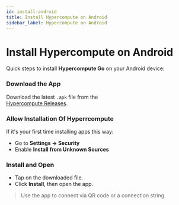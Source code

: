 ```yaml
---
id: install-android
title: Install Hypercompute on Android
sidebar_label: Hypercompute on Android
---
```


# Install Hypercompute on Android

Quick steps to install **Hypercompute Go** on your Android device:

### Download the App

Download the latest `.apk` file from the  
[Hypercompute Releases](https://github.com/hypercompute/releases).

### Allow Installation Of Hyperrcompute

If it's your first time installing apps this way:

- Go to **Settings → Security**
- Enable **Install from Unknown Sources**

### Install and Open

- Tap on the downloaded file.
- Click **Install**, then open the app.

> Use the app to connect via QR code or a connection string.
